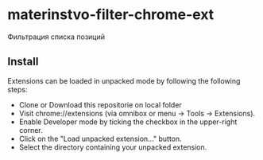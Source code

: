 # materinstvo-filter-chrome-ext
Фильтрация списка позиций

## Install

Extensions can be loaded in unpacked mode by following the following steps:

- Clone or Download this repositorie on local folder
- Visit chrome://extensions (via omnibox or menu -> Tools -> Extensions).
- Enable Developer mode by ticking the checkbox in the upper-right corner.
- Click on the "Load unpacked extension..." button.
- Select the directory containing your unpacked extension.